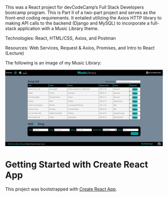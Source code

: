 
This was a React project for devCodeCamp’s Full Stack Developers bootcamp program. This is Part II of a two-part project and serves as the front-end coding requirements. It entailed utilizing the Axios HTTP library to making API calls to the backend (Django and MySQL) to incorporate a full-stack application with a Music Library theme.

Technologies: React, HTML/CSS, Axios, and Postman

Resources: Web Services, Request & Axios, Promises, and Intro to React (Lecture)

The following is an image of my Music Library:

<img src="/public/images/Kens%20Music%20Library.jpg">

# Getting Started with Create React App

This project was bootstrapped with [Create React App](https://github.com/facebook/create-react-app).


